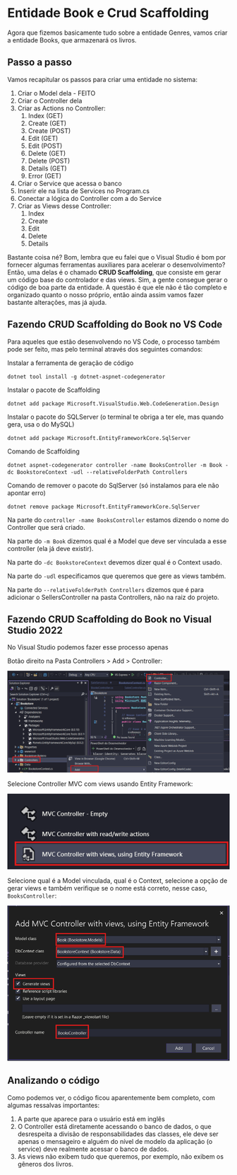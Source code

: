 # Entidade Book e Crud Scaffolding

Agora que fizemos basicamente tudo sobre a entidade Genres, vamos criar a entidade Books, que armazenará os livros.

## Passo a passo

Vamos recapitular os passos para criar uma entidade no sistema:

1. Criar o Model dela - FEITO
2. Criar o Controller dela
3. Criar as Actions no Controller:
    1. Index (GET)
    2. Create (GET)
    3. Create (POST)
    4. Edit (GET)
    5. Edit (POST)
    6. Delete (GET)
    7. Delete (POST)
    8. Details (GET)
    9. Error (GET)
4. Criar o Service que acessa o banco
5. Inserir ele na lista de Services no Program.cs
6. Conectar a lógica do Controller com a do Service
7. Criar as Views desse Controller:
    1. Index
    2. Create
    3. Edit
    4. Delete
    5. Details

Bastante coisa né? Bom, lembra que eu falei que o Visual Studio é bom por fornecer algumas ferramentas auxiliares para acelerar o desenvolvimento? Então, uma delas é o chamado **CRUD Scaffolding**, que consiste em gerar um código base do controlador e das views. Sim, a gente consegue gerar o código de boa parte da entidade. A questão é que ele não é tão completo e organizado quanto o nosso próprio, então ainda assim vamos fazer bastante alterações, mas já ajuda.

## Fazendo CRUD Scaffolding do Book no VS Code

Para aqueles que estão desenvolvendo no VS Code, o processo também pode ser feito, mas pelo terminal através dos seguintes comandos:

Instalar a ferramenta de geração de código
```shell
dotnet tool install -g dotnet-aspnet-codegenerator
```

Instalar o pacote de Scaffolding
```shell
dotnet add package Microsoft.VisualStudio.Web.CodeGeneration.Design
```

Instalar o pacote do SQLServer (o terminal te obriga a ter ele, mas quando gera, usa o do MySQL)
```shell
dotnet add package Microsoft.EntityFrameworkCore.SqlServer
```

Comando de Scaffolding
```shell
dotnet aspnet-codegenerator controller -name BooksController -m Book -dc BookstoreContext -udl --relativeFolderPath Controllers
```

Comando de remover o pacote do SqlServer (só instalamos para ele não apontar erro)
```shell
dotnet remove package Microsoft.EntityFrameworkCore.SqlServer
```

Na parte do `controller -name BooksController` estamos dizendo o nome do Controller que será criado.

Na parte do `-m Book` dizemos qual é a Model que deve ser vinculada a esse controller (ela já deve existir).

Na parte do `-dc BookstoreContext` devemos dizer qual é o Context usado.

Na parte do `-udl` especificamos que queremos que gere as views também.

Na parte do `--relativeFolderPath Controllers` dizemos que é para adicionar o SellersController na pasta Controllers, não na raiz do projeto.

## Fazendo CRUD Scaffolding do Book no Visual Studio 2022

No Visual Studio podemos fazer esse processo apenas

Botão direito na Pasta Controllers > Add > Controller:

![Scaffolding 1](./18scaffolding/scaffolding1.png)

Selecione Controller MVC com views usando Entity Framework:

![Scaffolding 2](./18scaffolding/scaffolding2.png)

Selecione qual é a Model vinculada, qual é o Context, selecione a opção de gerar views e também verifique se o nome está correto, nesse caso, `BooksController`:

![Scaffolding 3](./18scaffolding/scaffolding3.png)

## Analizando o código

Como podemos ver, o código ficou aparentemente bem completo, com algumas ressalvas importantes:

1. A parte que aparece para o usuário está em inglês
2. O Controller está diretamente acessando o banco de dados, o que desrespeita a divisão de responsabilidades das classes, ele deve ser apenas o mensageiro e alguém do nível de modelo da aplicação (o service) deve realmente acessar o banco de dados.
3. As views não exibem tudo que queremos, por exemplo, não exibem os gêneros dos livros.
